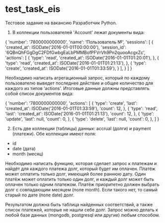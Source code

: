 # test_task_eis
Тестовое задание на вакансию Разработчик Python. 

1. В коллекции пользователей 'Account' лежат документы вида:

{
    'number': '7800000000000',
    'name': 'Пользователь №',
    'sessions': [
        {
            'created_at': ISODate('2016-01-01T00:00:00'),
            'session_id': '6QBnQhFGgDgC2FDfGwbgEaLbPMMBofPFVrVh9Pn2quooAcgxZc',
            'actions': [
                {
                    'type': 'read',
                    'created_at': ISODate('2016-01-01T01:20:01'),
                },
                {
                    'type': 'read',
                    'created_at': ISODate('2016-01-01T01:21:13'),
                },
                {
                    'type': 'create',
                    'created_at': ISODate('2016-01-01T01:33:59'),
                }
            ],
        }
    ]
}

Необходимо написать агрегационный запрос, который по каждому пользователю выведет последнее действие
и общее количество для каждого из типов 'actions'. Итоговые данные должны представлять собой
список документов вида:

{
    'number': '7800000000000',
    'actions': [
        {
            'type': 'create',
            'last': 'created_at': ISODate('2016-01-01T01:33:59'),
            'count': 12,
        },
        {
            'type': 'read',
            'last': 'created_at': ISODate('2016-01-01T01:21:13'),
            'count': 12,
        },
        {
            'type': 'update',
            'last': null,
            'count': 0,
        },
        {
            'type': 'delete',
            'last': null,
            'count': 0,
        },
    ]
}

2. Есть две коллекции (таблицы) данных: accrual (долги) и payment (платежи). Обе коллекции имеют поля:

- id
- date (дата)
- month (месяц)

Необходимо написать функцию, которая сделает запрос к платежам и найдёт для каждого платежа долг, который будет им оплачен. Платёж может оплатить только долг, имеющий более раннюю дату. Один платёж может оплатить только один долг, и каждый долг может быть оплачен только одним платежом. Платёж приоритетно должен выбрать долг с совпадающим месяцем (поле month). Если такого нет, то самый старый по дате (поле date) долг.

Результатом должна быть таблица найденных соответствий, а также список платежей, которые не нашли себе долг.
Запрос можно делать к любой базе данных (mongodb, postgresql или другие) любым способом.
